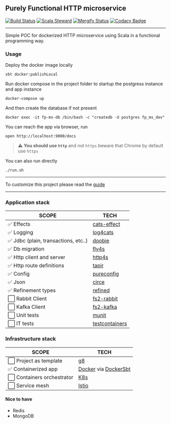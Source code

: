 ## Purely Functional HTTP microservice
[![Build Status](https://github.com/geirolz/fp-microservice/actions/workflows/cicd.yml/badge.svg)](https://github.com/geirolz/fp-microservice/actions)
[![Scala Steward](https://img.shields.io/badge/Scala_Steward-helping-blue.svg?style=flat&logo=data:image/png;base64,iVBORw0KGgoAAAANSUhEUgAAAA4AAAAQCAMAAAARSr4IAAAAVFBMVEUAAACHjojlOy5NWlrKzcYRKjGFjIbp293YycuLa3pYY2LSqql4f3pCUFTgSjNodYRmcXUsPD/NTTbjRS+2jomhgnzNc223cGvZS0HaSD0XLjbaSjElhIr+AAAAAXRSTlMAQObYZgAAAHlJREFUCNdNyosOwyAIhWHAQS1Vt7a77/3fcxxdmv0xwmckutAR1nkm4ggbyEcg/wWmlGLDAA3oL50xi6fk5ffZ3E2E3QfZDCcCN2YtbEWZt+Drc6u6rlqv7Uk0LdKqqr5rk2UCRXOk0vmQKGfc94nOJyQjouF9H/wCc9gECEYfONoAAAAASUVORK5CYII=)](https://gitlab.com/moneyfarm-tech/sandbox/steward)
[![Mergify Status](https://img.shields.io/endpoint.svg?url=https://gh.mergify.io/badges/geirolz/fp-microservice&style=flat)](https://mergify.io)
[![Codacy Badge](https://app.codacy.com/project/badge/Grade/5c46a629cc5d447ca3d1e36ad776ba19)](https://www.codacy.com/gh/geirolz/fp-microservice/dashboard?utm_source=github.com&amp;utm_medium=referral&amp;utm_content=geirolz/fp-microservice&amp;utm_campaign=Badge_Grade)

---

Simple POC for dockerized HTTP microservice using Scala in a functional programming way.


### Usage

Deploy the docker image locally
```shell
sbt docker:publishLocal
```


Run docker compose in the project folder to startup the postgress instance and app instance
```shell
docker-compose up
```

And then create the database if not present

```shell
docker exec -it fp-ms-db /bin/bash -c "createdb -U postgres fp_ms_dev"
```


You can reach the app via browser, run
```shell
open http://localhost:9000/docs
```

> ⚠️ **You should use `http`** and not `https` beware that Chrome by default use `https`

You can also run directly 

```shell
./run.sh
```
--- 

To customize this project please read the [guide](doc/guide.md)

--- 

### Application stack
| SCOPE                               | TECH                                                                     |
|-------------------------------------|--------------------------------------------------------------------------|
| ✅ Effects                           | [cats-effect](https://github.com/typelevel/cats-effect)                  |
| ✅ Logging                           | [log4cats](https://github.com/typelevel/log4cats)                        |
| ✅ Jdbc (plain, transactions, etc..) | [doobie](https://github.com/tpolecat/doobie)                             |
| ✅ Db migration                      | [fly4s](https://github.com/geirolz/fly4s)                                |
| ✅ Http client and server            | [http4s](https://github.com/http4s/http4s)                               |
| ✅ Http route definitions            | [tapir](https://github.com/softwaremill/tapir)                           |
| ✅ Config                            | [pureconfig](https://github.com/pureconfig/pureconfig)                   |
| ✅ Json                              | [circe](https://github.com/circe/circe)                                  |
| ✅ Refinement types                  | [refined](https://github.com/fthomas/refined)                            |
| ⬜ Rabbit Client                     | [fs2-rabbit](https://github.com/profunktor/fs2-rabbit)                   |
| ⬜ Kafka Client                      | [fs2-kafka](https://github.com/fd4s/fs2-kafka)                           |
| ⬜ Unit tests                        | [munit](https://github.com/scalameta/munit)                              |
| ⬜ IT tests                          | [testcontainers](https://github.com/testcontainers/testcontainers-scala) |



### Infrastructure stack
| SCOPE                     | TECH                                                                                 |
|---------------------------|--------------------------------------------------------------------------------------|
| ⬜ Project as template     | [g8](http://www.foundweekends.org/giter8/)                                           |
| ✅ Containerized app       | [Docker](https://www.docker.com/) via [DockerSbt](https://github.com/sbt/docker-sbt) |
| ⬜ Containers orchestrator | [K8s](https://kubernetes.io/)                                                        |
| ⬜ Service mesh            | [Istio](https://istio.io/)                                                           |


#### Nice to have
- Redis
- MongoDB
